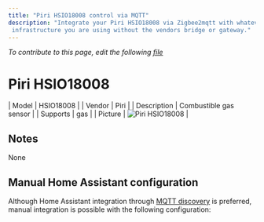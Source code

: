 ```yaml
---
title: "Piri HSIO18008 control via MQTT"
description: "Integrate your Piri HSIO18008 via Zigbee2mqtt with whatever smart home
 infrastructure you are using without the vendors bridge or gateway."
---
```


*To contribute to this page, edit the following
[file](https://github.com/Koenkk/zigbee2mqtt.io/blob/master/docs/devices/HSIO18008.md)*

# Piri HSIO18008

| Model | HSIO18008  |
| Vendor  | Piri  |
| Description | Combustible gas sensor |
| Supports | gas |
| Picture | ![Piri HSIO18008](./assets/devices/HSIO18008.jpg) |

## Notes

None

## Manual Home Assistant configuration
Although Home Assistant integration through [MQTT discovery](../integration/home_assistant) is preferred,
manual integration is possible with the following configuration:
